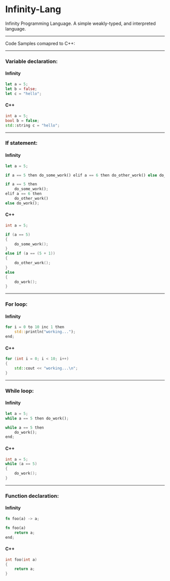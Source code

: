 # Infinity-Lang
Infinity Programming Language. A simple weakly-typed, and interpreted language.

---

Code Samples comapred to C++:

---

### Variable declaration:

#### Infinity
```rust
let a = 5;
let b = false;
let c = "hello";
```

#### C++
```cpp
int a = 5;
bool b = false;
std::string c = "hello";
```

---

### If statement:

#### Infinity
```rust
let a = 5;

if a == 5 then do_some_work() elif a == 6 then do_other_work() else do_work();

if a == 5 then
    do_some_work();
elif a == 6 then
    do_other_work()
else do_work();
```

#### C++
```cpp
int a = 5;

if (a == 5)
{
    do_some_work();
}
else if (a == (5 + 1))
{
    do_other_work();
}
else
{
    do_work();
}
```

---

### For loop:

#### Infinity
```rust
for i = 0 to 10 inc 1 then
    std::println("working...");
end;
```

#### C++
```cpp
for (int i = 0; i < 10; i++)
{
    std::cout << "working...\n";
}
```

---

### While loop:

#### Infinity
```rust
let a = 5;
while a == 5 then do_work();

while a == 5 then
    do_work();
end;
```

#### C++
```cpp
int a = 5;
while (a == 5)
{
    do_work();
}
```

---

### Function declaration:

#### Infinity
```rust
fn foo(a) -> a;

fn foo(a)
    return a;
end;
```

#### C++
```cpp
int foo(int a)
{
    return a;
}
```